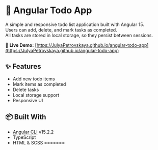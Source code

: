 # 📝 Angular Todo App

A simple and responsive todo list application built with Angular 15.  
Users can add, delete, and mark tasks as completed.  
All tasks are stored in local storage, so they persist between sessions.

🔗 **Live Demo:** [https://JulyaPetrovskaya.github.io/angular-todo-app](https://JulyaPetrovskaya.github.io/angular-todo-app)

## ✨ Features

- Add new todo items
- Mark items as completed
- Delete tasks
- Local storage support
- Responsive UI

## 📦 Built With

- [Angular CLI](https://github.com/angular/angular-cli) v15.2.2
- TypeScript
- HTML & SCSS
=======
